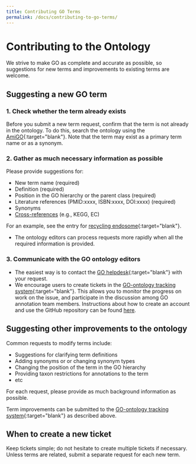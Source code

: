 ```yaml
---
title: Contributing GO Terms
permalink: /docs/contributing-to-go-terms/
---
```


# Contributing to the Ontology

We strive to make GO as complete and accurate as possible, so suggestions for new terms and improvements to existing terms are welcome. 

## Suggesting a new GO term

### 1. Check whether the term already exists
Before you submit a new term request, confirm that the term is not already in the ontology. To do this, search the ontology using the 
[AmiGO](http://amigo.geneontology.org/amigo){:target="blank"}. Note that the term may exist as a primary term name or as a synonym.

### 2. Gather as much necessary information as possible
Please provide suggestions for:

+ New term name (required)
+ Definition (required)
+ Position in the GO hierarchy or the parent class (required)
+ Literature references (PMID:xxxx, ISBN:xxxx, DOI:xxxx) (required)
+ Synonyms
+ [Cross-references](/docs/download-mappings/) (e.g., KEGG, EC)

For an example, see the entry for [recycling endosome](http://amigo.geneontology.org/amigo/term/GO:0055037){:target="blank"}. 

+ The ontology editors can process requests more rapidly when all the required information is provided. 

### 3. Communicate with the GO ontology editors
* The easiest way is to contact the [GO helpdesk](http://help.geneontology.org/){:target="blank"} with your request. 
* We encourage users to create tickets in the [GO-ontology tracking system](https://github.com/geneontology/go-ontology/issues){:target="blank"}. This allows you to monitor the progress on work on the issue, and participate in the discussion among GO annotation team members. Instructions about how to create an account and use the GitHub repository can be found [here](/docs/how-to-submit-requests/). 

## Suggesting other improvements to the ontology
Common requests to modify terms include: 
+ Suggestions for clarifying term definitions
+ Adding synonyms or or changing synonym types
+ Changing the position of the term in the GO hierarchy
+ Providing taxon restrictions for annotations to the term
+ etc

For each request, please provide as much background information as possible. 

Term improvements can be submitted to the [GO-ontology tracking system](https://github.com/geneontology/go-ontology/issues){:target="blank"} as described above. 

## When to create a new ticket
Keep tickets simple; do not hesitate to create multiple tickets if necessary. Unless terms are related, submit a separate request for each new term.
 


